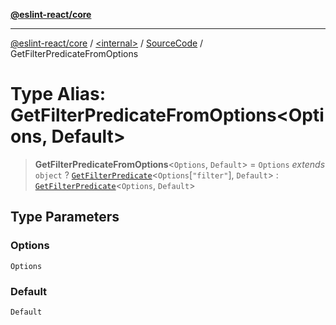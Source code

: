 [**@eslint-react/core**](../../../../README.md)

***

[@eslint-react/core](../../../../README.md) / [\<internal\>](../../../README.md) / [SourceCode](../README.md) / GetFilterPredicateFromOptions

# Type Alias: GetFilterPredicateFromOptions\<Options, Default\>

> **GetFilterPredicateFromOptions**\<`Options`, `Default`\> = `Options` *extends* `object` ? [`GetFilterPredicate`](GetFilterPredicate.md)\<`Options`\[`"filter"`\], `Default`\> : [`GetFilterPredicate`](GetFilterPredicate.md)\<`Options`, `Default`\>

## Type Parameters

### Options

`Options`

### Default

`Default`
